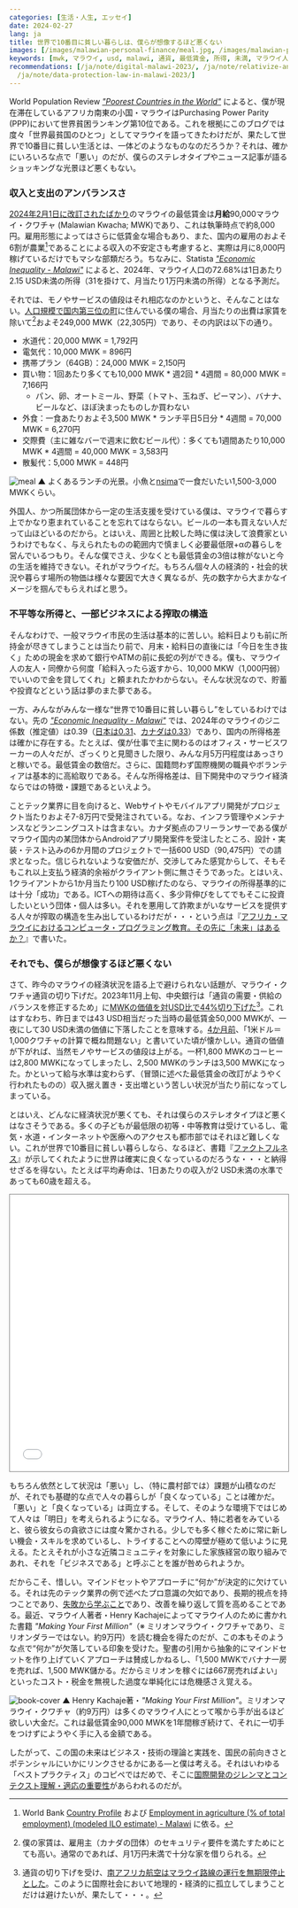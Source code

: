 ```yaml
---
categories: [生活・人生, エッセイ]
date: 2024-02-27
lang: ja
title: 世界で10番目に貧しい暮らしは、僕らが想像するほど悪くない
images: [/images/malawian-personal-finance/meal.jpg, /images/malawian-personal-finance/book.jpg]
keywords: [mwk, マラウイ, usd, malawi, 通貨, 最低賃金, 所得, 未満, マラウイ人, 貧しい]
recommendations: [/ja/note/digital-malawi-2023/, /ja/note/relativize-and-contextualize/,
  /ja/note/data-protection-law-in-malawi-2023/]
---
```


World Population Review [*"Poorest Countries in the World"*](https://worldpopulationreview.com/country-rankings/poorest-countries-in-the-world) によると、僕が現在滞在しているアフリカ南東の小国・マラウイはPurchasing Power Parity (PPP)において世界貧困ランキング第10位である。これを根拠にこのブログでは度々「世界最貧国のひとつ」としてマラウイを語ってきたわけだが、果たして世界で10番目に貧しい生活とは、一体どのようなものなのだろうか？それは、確かにいろいろな点で「悪い」のだが、僕らのステレオタイプやニュース記事が語るショッキングな光景ほど悪くもない。

### 収入と支出のアンバランスさ

[2024年2月1日に改訂されたばかり](https://mwnation.com/govt-gazettes-new-minimum-wage/)のマラウイの最低賃金は**月給**90,000マラウイ・クワチャ (Malawian Kwacha; MWK)であり、これは執筆時点で約8,000円。雇用形態によってはさらに低賃金な場合もあり、また、国内の雇用のおよそ6割が農業[^1]であることによる収入の不安定さも考慮すると、実際は月に8,000円稼げているだけでもマシな部類だろう。ちなみに、Statista [*"Economic Inequality - Malawi"*](https://www.statista.com/outlook/co/socioeconomic-indicators/economic-inequality/malawi) によると、2024年、マラウイ人口の72.68%は1日あたり2.15 USD未満の所得（31を掛けて、月当たり1万円未満の所得）となる予測だ。

それでは、モノやサービスの値段はそれ相応なのかというと、そんなことはない。[人口規模で国内第三位の町](https://en.wikipedia.org/wiki/Mzuzu)に住んでいる僕の場合、月当たりの出費は家賃を除いて[^2]およそ249,000 MWK（22,305円）であり、その内訳は以下の通り。

- 水道代：20,000 MWK = 1,792円
- 電気代：10,000 MWK = 896円
- 携帯プラン（64GB）：24,000 MWK = 2,150円
- 買い物：1回あたり多くても10,000 MWK \* 週2回 \* 4週間 = 80,000 MWK = 7,166円
    - パン、卵、オートミール、野菜（トマト、玉ねぎ、ピーマン）、バナナ、ビールなど、ほぼ決まったものしか買わない
- 外食：一食あたりおよそ3,500 MWK \* ランチ平日5日分 \* 4週間 = 70,000 MWK = 6,270円
- 交際費（主に雑なバーで週末に飲むビール代）：多くても1週間あたり10,000 MWK \* 4週間 = 40,000 MWK = 3,583円
- 散髪代：5,000 MWK = 448円

![meal](/images/malawian-personal-finance/meal.jpg)
▲ よくあるランチの光景。小魚と[nsima](https://en.wikipedia.org/wiki/Ugali)で一食だいたい1,500-3,000 MWKくらい。

外国人、かつ所属団体から一定の生活支援を受けている僕は、マラウイで暮らす上でかなり恵まれていることを忘れてはならない。ビールの一本も買えない人だって山ほどいるのだから。とはいえ、周囲と比較した時に僕は決して浪費家というわけでもなく、与えられたものの範囲内で慎ましく必要最低限+αの暮らしを営んでいるつもり。そんな僕でさえ、少なくとも最低賃金の3倍は稼がないと今の生活を維持できない。それがマラウイだ。もちろん個々人の経済的・社会的状況や暮らす場所の物価は様々な要因で大きく異なるが、先の数字から大まかなイメージを掴んでもらえればと思う。

### 不平等な所得と、一部ビジネスによる搾取の構造

そんなわけで、一般マラウイ市民の生活は基本的に苦しい。給料日よりも前に所持金が尽きてしまうことは当たり前で、月末・給料日の直後には「今日を生き抜く」ための現金を求めて銀行やATMの前に長蛇の列ができる。僕も、マラウイ人の友人・同僚から何度「給料入ったら返すから、10,000 MKW（1,000円弱）でいいので金を貸してくれ」と頼まれたかわからない。そんな状況なので、貯蓄や投資などという話は夢のまた夢である。

一方、みんながみんな一様な“世界で10番目に貧しい暮らし”をしているわけではない。先の [*"Economic Inequality - Malawi"*](https://www.statista.com/outlook/co/socioeconomic-indicators/economic-inequality/malawi) では、2024年のマラウイのジニ係数（推定値）は0.39（[日本は0.31](https://www.statista.com/outlook/co/socioeconomic-indicators/economic-inequality/japan)、[カナダは0.33](https://www.statista.com/outlook/co/socioeconomic-indicators/economic-inequality/canada)）であり、国内の所得格差は確かに存在する。たとえば、僕が仕事で主に関わるのはオフィス・サービスワーカーの人々だが、ざっくりと見聞きした限り、みんな月5万円程度はあっさりと稼いでる。最低賃金の数倍だ。さらに、国籍問わず国際機関の職員やボランティアは基本的に高給取りである。そんな所得格差は、目下開発中のマラウイ経済ならではの特徴・課題であるといえよう。

ことテック業界に目を向けると、Webサイトやモバイルアプリ開発がプロジェクト当たりおよそ7-8万円で受発注されている。なお、インフラ管理やメンテナンスなどランニングコストは含まない。カナダ拠点のフリーランサーである僕がマラウイ国内の某団体からAndroidアプリ開発案件を受注したところ、設計・実装・テスト込みの6か月間のプロジェクトで一括600 USD（90,475円）での請求となった。信じられないような安価だが、交渉してみた感覚からして、そもそもこれ以上支払う経済的余裕がクライアント側に無さそうであった。とはいえ、1クライアントから1か月当たり100 USD稼げたのなら、マラウイの所得基準的には十分「成功」である。ICTへの期待は高く、多少背伸びをしてでもそこに投資したいという団体・個人は多い。それを悪用して詐欺まがいなサービスを提供する人々が搾取の構造を生み出しているわけだが・・・という点は『[アフリカ・マラウイにおけるコンピュータ・プログラミング教育。その先に「未来」はあるか？](/ja/note/computer-education-in-malawi/)』で書いた。

### それでも、僕らが想像するほど悪くない

さて、昨今のマラウイの経済状況を語る上で避けられない話題が、マラウイ・クワチャ通貨の切り下げだ。2023年11月上旬、中央銀行は「通貨の需要・供給のバランスを修正するため」に[MWKの価値を対USD比で44%切り下げた](https://times.mw/kwacha-devalued-by-44/)[^3]。これはすなわち、昨日までは43 USD相当だった当時の最低賃金50,000 MWKが、一夜にして30 USD未満の価値に下落したことを意味する。[4か月前](/ja/note/digital-malawi-2023/)、「1米ドル＝1,000クワチャの計算で概ね問題ない」と書いていた頃が懐かしい。通貨の価値が下がれば、当然モノやサービスの値段は上がる。一杯1,800 MWKのコーヒーは2,800 MWKになってしまったし、2,500 MWKのランチは3,500 MWKになった。かといって給与水準は変わらず、（冒頭に述べた最低賃金の改訂がようやく行われたものの）収入据え置き・支出増という苦しい状況が当たり前になってしまっている。

とはいえ、どんなに経済状況が悪くても、それは僕らのステレオタイプほど悪くはなさそうである。多くの子どもが最低限の初等・中等教育は受けているし、電気・水道・インターネットや医療へのアクセスも都市部ではそれほど難しくない。これが世界で10番目に貧しい暮らしなら、なるほど、書籍『[ファクトフルネス](https://amzn.to/4bOZ8rd)』が示してくれたように世界は確実に良くなっているのだろうな・・・と納得せざるを得ない。たとえば平均寿命は、1日あたりの収入が2 USD未満の水準であっても60歳を超える。

<iframe src="//www.gapminder.org/tools/?embedded=true#$model$markers$bubble$encoding$trail$data$filter$markers$mwi=2022&can=2022;;;;;;;;&chart-type=bubbles&url=v1" style="width: 100%; height: 500px; margin: 0 0 0 0; border: 1px solid grey;" allowfullscreen></iframe>

もちろん依然として状況は「悪い」し、（特に農村部では）課題が山積なのだが、それでも基礎的な点で人々の暮らしが「良くなっている」ことは確かだ。「悪い」と「良くなっている」は両立する。そして、そのような環境下ではじめて人々は「明日」を考えられるようになる。マラウイ人、特に若者をみていると、彼ら彼女らの貪欲さには度々驚かされる。少しでも多く稼ぐために常に新しい機会・スキルを求めているし、トライすることへの障壁が極めて低いように見える。たとえそれが小さな近隣コミュニティを対象にした家族経営の取り組みであれ、それを「ビジネスである」と呼ぶことを誰が咎められようか。

だからこそ、惜しい。マインドセットやアプローチに“何か”が決定的に欠けている。それは先のテック業界の例で述べたプロ意識の欠如であり、長期的視点を持つことであり、[失敗から学ぶこと](https://www.goodreads.com/review/show/6266664828)であり、改善を繰り返して質を高めることである。最近、マラウイ人著者・Henry Kachajeによってマラウイ人のために書かれた書籍 *"Making Your First Million"*（※ ミリオンマラウイ・クワチャであり、ミリオンダラーではない。約9万円）を読む機会を得たのだが、この本もそのような点で“何か”が欠落している印象を受けた。聖書の引用から抽象的にマインドセットを作り上げていくアプローチは賛成しかねるし、「1,500 MWKでバナナ一房を売れば、1,500 MWK儲かる。だからミリオンを稼ぐには667房売ればよい」といったコスト・税金を無視した過度な単純化には危機感さえ覚える。

![book-cover](/images/malawian-personal-finance/book.jpg)
▲ Henry Kachaje著・*"Making Your First Million"*。ミリオンマラウイ・クワチャ（約9万円）は多くのマラウイ人にとって喉から手が出るほど欲しい大金だ。これは最低賃金90,000 MWKを1年間稼ぎ続けて、それに一切手をつけずにようやく手に入る金額である。

したがって、この国の未来はビジネス・技術の理論と実践を、国民の前向きさとポテンシャルにいかにリンクさせるかにある&mdash;と僕は考える。それはいわゆる「ベストプラクティス」のコピペではだめで、そこに[国際開発のジレンマとコンテクスト理解・適応の重要性](/ja/note/data-protection-law-in-malawi-2023/)があらわれるのだが。

[^1]: World Bank [Country Profile](https://www.worldbank.org/en/country/malawi/overview#1) および [Employment in agriculture (% of total employment) (modeled ILO estimate) - Malawi](https://data.worldbank.org/indicator/SL.AGR.EMPL.ZS?locations=MW) に依る。
[^2]: 僕の家賃は、雇用主（カナダの団体）のセキュリティ要件を満たすためにとても高い。通常のであれば、月1万円未満で十分な家を借りられる。
[^3]: 通貨の切り下げを受け、[南アフリカ航空はマラウイ路線の運行を無期限停止とした](https://aviationweek.com/air-transport/airports-networks/south-african-airways-suspends-malawi-operations)。このように国際社会において地理的・経済的に孤立してしまうことだけは避けたいが、果たして・・・。
